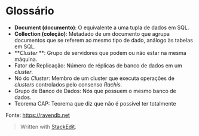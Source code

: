 
# Glossário
- **Document (documento)**: O equivalente a uma tupla de dados em SQL.
 - **Collection (coleção)**: Metadado de um documento que agrupa documentos que se referem ao mesmo tipo de dado, análogo às tabelas em SQL.
 - ***Cluster* **: Grupo de servidores que podem ou não estar na mesma máquina.
 - Fator de Replicação: Número de réplicas de banco de dados em um *cluster*.
 - Nó do *Cluster*: Membro de um cluster que executa operações de *clusters* controlados pelo consenso *Rachis*.
 - Grupo de Banco de Dados: Nós que possuem o mesmo banco de dados.
 - Teorema CAP: Teorema que diz que não é possível ter totalmente 

Fonte: https://ravendb.net

> Written with [StackEdit](https://stackedit.io/).
<!--stackedit_data:
eyJoaXN0b3J5IjpbMTU4MjE1MDA5MSwtNTUxNDU4NzMxLDEyOT
gwOTE3ODEsNzg0MDQwOTY5LC0xMzkxMjM3MTMyLC0xMTE2NjA0
NjgzXX0=
-->